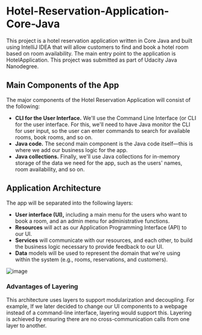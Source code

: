 # Hotel-Reservation-Application-Core-Java

This project is a hotel reservation application written in Core Java and built using IntelliJ IDEA that will allow 
customers to find and book a hotel room based on room availability. The main entry point to the application is HotelApplication.
This project was submitted as part of Udacity Java Nanodegree.

## Main Components of the App

The major components of the Hotel Reservation Application will consist of the following:

* **CLI for the User Interface.** We'll use the Command Line Interface (or CLI for the user interface. For this, we'll need to have Java monitor the CLI for user input, so the user can enter commands to search for available rooms, book rooms, and so on.
* **Java code.** The second main component is the Java code itself—this is where we add our business logic for the app.
* **Java collections.** Finally, we'll use Java collections for in-memory storage of the data we need for the app, such as the users' names, room availability, and so on.

## Application Architecture

The app will be separated into the following layers:

* **User interface (UI),** including a main menu for the users who want to book a room, and an admin menu for administrative functions.
* **Resources** will act as our Application Programming Interface (API) to our UI.
* **Services** will communicate with our resources, and each other, to build the business logic necessary to provide feedback to our UI.
* **Data** models will be used to represent the domain that we're using within the system (e.g., rooms, reservations, and customers).

![image](https://user-images.githubusercontent.com/40417570/187844510-5a9fc30f-18c1-4625-971e-7703d990da62.png)

### Advantages of Layering

This architecture uses layers to support modularization and decoupling. For example, If we later decided to change our UI components to a webpage 
instead of a command-line interface, layering would support this. Layering is achieved by ensuring there are no cross-communication calls from one layer to another.
